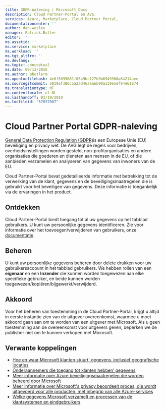 ```yaml
---
title: GDPR-naleving | Microsoft Docs
description: Cloud Partner-Portal en AVG.
services: Azure, Marketplace, Cloud Partner Portal,
documentationcenter: ''
author: dan-wesley
manager: Patrick.Butler
editor: ''
ms.assetid: ''
ms.service: marketplace
ms.workload: ''
ms.tgt_pltfrm: ''
ms.devlang: ''
ms.topic: conceptual
ms.date: 09/13/2018
ms.author: pbutlerm
ms.openlocfilehash: 4e6f5095081f0549bc127b9b6949908a64214aee
ms.sourcegitcommit: 5839af386c5a2ad46aaaeb90a13065ef94e61e74
ms.translationtype: MT
ms.contentlocale: nl-NL
ms.lasthandoff: 03/19/2019
ms.locfileid: "57857807"
---
```

<a name="cloud-partner-portal-gdpr-compliance"></a>Cloud Partner Portal GDPR-naleving
====================================

[General Data Protection Regulation (GDPR)](https://ec.europa.eu/justice/data-protection/reform/index_en.htm)is een Europese Unie (EU) beveiliging en privacy wet. De AVG legt de regels voor bedrijven, overheidsinstellingen worden gesteld, non-profitorganisaties en andere organisaties die goederen en diensten aan mensen in de EU, of die aanbieden verzamelen en analyseren van gegevens van inwoners van de EU.

Cloud Partner-Portal bevat gedetailleerde informatie met betrekking tot de verwerking van de klant, gegevens en de beveiligingsmaatregelen die is gebruikt voor het beveiligen van gegevens. Deze informatie is toegankelijk via de ervaringen in het product.

<a name="discover"></a>Ontdekken
--------

Cloud Partner-Portal biedt toegang tot al uw gegevens op het tabblad gebruikers. U kunt uw persoonlijke gegevens identificeren. Zie voor informatie over het toevoegen/verwijderen van gebruikers, onze [documentatie](./cloud-partner-portal-manage-users.md).

<a name="manage"></a>Beheren
------

U kunt uw persoonlijke gegevens beheren door delete drukken voor uw gebruikersaccount in het tabblad gebruikers. We hebben rollen van een **eigenaar** en een **Inzender** die kunnen worden toegewezen aan elke specifieke gebruiker, en beide kunnen worden toegewezen/kopiëren/bijgewerkt/verwijderd.

<a name="consent"></a>Akkoord
-------

Voor het beheren van toestemming in de Cloud Partner-Portal, krijgt u altijd in eerste instantie zien van de uitgever overeenkomst, waarmee u moet akkoord gaan aan om te worden van een uitgever met Microsoft. Als u geen toestemming aan de overeenkomst voor uitgevers geven, beperken we de publisher niet om te kunnen verkopen met Microsoft.

<a name="related-links"></a>Verwante koppelingen
-------------

-   [Hoe en waar Microsoft klanten stuurt\' gegevens, inclusief geografische locaties](https://www.microsoft.com/trustcenter/privacy/where-your-data-is-located)
-   [Onderaannemers die toegang tot klanten hebben\' gegevens](https://aka.ms/Online_Serv_Subcontractor_List)
-   [Meer informatie over Azure beveiligingsmaatregelen die worden beheerd door Microsoft](https://download.microsoft.com/download/1/6/0/160216AA-8445-480B-B60F-5C8EC8067FCA/WindowsAzure-SecurityPrivacyCompliance.pdf)
-   [Meer informatie over Microsoft\'s privacy beoordeelt proces, die wordt uitgevoerd voor alle producten, met inbegrip van alle Azure-services](https://www.microsoft.com/trustcenter/privacy/we-set-and-adhere-to-stringent-standards)
-   [Welke gegevens Microsoft verzamelt en processen van de klantsystemen en eindgebruikers](https://www.microsoft.com/trustcenter/privacy/you-own-your-data)
